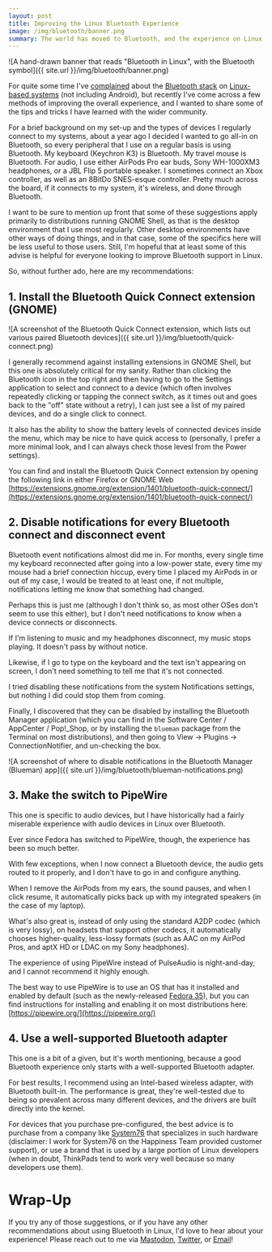```yaml
---
layout: post
title: Improving the Linux Bluetooth Experience
image: /img/bluetooth/banner.png
summary: The world has moved to Bluetooth, and the experience on Linux is better than ever — with a few minor changes.
---
```


![A hand-drawn banner that reads "Bluetooth in Linux", with the Bluetooth symbol]({{ site.url }}/img/bluetooth/banner.png)

For quite some time I've [complained](https://twitter.com/nathandyer_/status/1406374368817655815) about the [Bluetooth stack](https://twitter.com/nathandyer_/status/160171088138088449) on [Linux-based systems](https://twitter.com/nathandyer_/status/103618889765752832) (not including Android), but recently I've come across a few methods of improving the overall experience, and I wanted to share some of the tips and tricks I have learned with the wider community.

For a brief background on my set-up and the types of devices I regularly connect to my systems, about a year ago I decided I wanted to go all-in on Bluetooth, so every peripheral that I use on a regular basis is using Bluetooth. My keyboard (Keychron K3) is Bluetooth. My travel mouse is Bluetooth. For audio, I use either AirPods Pro ear buds, Sony WH-1000XM3 headphones, or a JBL Flip 5 portable speaker. I sometimes connect an Xbox controller, as well as an 8BitDo SNES-esque controller. Pretty much across the board, if it connects to my system, it's wireless, and done through Bluetooth.

I want to be sure to mention up front that some of these suggestions apply primarily to distributions running GNOME Shell, as that is the desktop environment that I use most regularly. Other desktop environments have other ways of doing things, and in that case, some of the specifics here will be less useful to those users. Still, I'm hopeful that at least some of this advise is helpful for everyone looking to improve Bluetooth support in Linux.

So, without further ado, here are my recommendations:

## 1. Install the Bluetooth Quick Connect extension (GNOME)

![A screenshot of the Bluetooth Quick Connect extension, which lists out various paired Bluetooth devices]({{ site.url }}/img/bluetooth/quick-connect.png)

I generally recommend against installing extensions in GNOME Shell, but this one is absolutely critical for my sanity. Rather than clicking the Bluetooth icon in the top right and then having to go to the Settings application to select and connect to a device (which often involves repeatedly clicking or tapping the connect switch, as it times out and goes back to the "off" state without a retry), I can just see a list of my paired devices, and do a single click to connect.

It also has the ability to show the battery levels of connected devices inside the menu, which may be nice to have quick access to (personally, I prefer a more minimal look, and I can always check those levesl from the Power settings).

You can find and install the Bluetooth Quick Connect extension by opening the following link in either Firefox or GNOME Web
[https://extensions.gnome.org/extension/1401/bluetooth-quick-connect/](https://extensions.gnome.org/extension/1401/bluetooth-quick-connect/)

## 2. Disable notifications for every Bluetooth connect and disconnect event

Bluetooth event notifications almost did me in. For months, every single time my keyboard reconnected after going into a low-power state, every time my mouse had a brief connection hiccup, every time I placed my AirPods in or out of my case, I would be treated to at least one, if not multiple, notifications letting me know that something had changed.

Perhaps this is just me (although I don't think so, as most other OSes don't seem to use this either), but I don't need notifications to know when a device connects or disconnects.

If I'm listening to music and my headphones disconnect, my music stops playing. It doesn't pass by without notice.

Likewise, if I go to type on the keyboard and the text isn't appearing on screen, I don't need something to tell me that it's not connected. 

I tried disabling these notifications from the system Notifications settings, but nothing I did could stop them from coming.

Finally, I discovered that they can be disabled by installing the Bluetooth Manager application (which you can find in the Software Center / AppCenter / Pop!_Shop, or by installing the `blueman` package from the Terminal on most distributions), and then going to View -> Plugins -> ConnectionNotifier, and un-checking the box.

![A screenshot of where to disable notifications in the Bluetooth Manager (Blueman) app]({{ site.url }}/img/bluetooth/blueman-notifications.png)

## 3. Make the switch to PipeWire

This one is specific to audio devices, but I have historically had a fairly miserable experience with audio devices in Linux over Bluetooth.

Ever since Fedora has switched to PipeWire, though, the experience has been so much better.

With few exceptions, when I now connect a Bluetooth device, the audio gets routed to it properly, and I don't have to go in and configure anything.

When I remove the AirPods from my ears, the sound pauses, and when I click resume, it automatically picks back up with my integrated speakers (in the case of my laptop).

What's also great is, instead of only using the standard A2DP codec (which is very lossy), on headsets that support other codecs, it automatically chooses higher-quality, less-lossy formats (such as AAC on my AirPod Pros, and aptX HD or LDAC on my Sony headphones).

The experience of using PipeWire instead of PulseAudio is night-and-day, and I cannot recommend it highly enough. 

The best way to use PipeWire is to use an OS that has it installed and enabled by default (such as the newly-released [Fedora 35](https://getfedora.org/workstation/download/)), but you can find instructions for installing and enabling it on most distributions here: [https://pipewire.org/](https://pipewire.org/)

## 4. Use a well-supported Bluetooth adapter

This one is a bit of a given, but it's worth mentioning, because a good Bluetooth experience only starts with a well-supported Bluetooth adapter.

For best results, I recommend using an Intel-based wireless adapter, with Bluetooth built-in. The performance is great, they're well-tested due to being so prevalent across many different devices, and the drivers are built directly into the kernel.

For devices that you purchase pre-configured, the best advice is to purchase from a company like [System76](https://system76.com/) that specializes in such hardware (disclaimer: I work for System76 on the Happiness Team provided customer support), or use a brand that is used by a large portion of Linux developers (when in doubt, ThinkPads tend to work very well because so many developers use them). 

# Wrap-Up 

If you try any of those suggestions, or if you have any other recommendations about using Bluetooth in Linux, I'd love to hear about your experience! Please reach out to me via [Mastodon](https://fosstodon.org/@nathandyer), [Twitter](https://twitter.com/nathandyer_), or [Email](mailto:nathandyer@fastmail.com)! 
